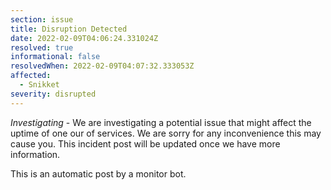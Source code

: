 ```yaml
---
section: issue
title: Disruption Detected
date: 2022-02-09T04:06:24.331024Z
resolved: true
informational: false
resolvedWhen: 2022-02-09T04:07:32.333053Z
affected:
  - Snikket
severity: disrupted
---
```

*Investigating* - We are investigating a potential issue that might affect the uptime of one our of services. We are sorry for any inconvenience this may cause you. This incident post will be updated once we have more information.

This is an automatic post by a monitor bot.
        